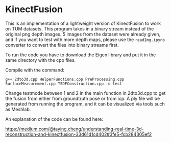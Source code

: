# KinectFusion
This is an implementation of a lightweight version of KinectFusion to work on TUM datasets. This program takes in a binary stream instead of the original png depth images. 5 images from the dataset were already given, and if you want to test with more depth maps, please use the ```readImg.ipynb``` converter to convert the files into binary streams first.

To run the code you have to download the Eigen library and put it in the same directory with the cpp files.

Compile with the command:

```g++ 2dto3d.cpp HelperFunctions.cpp PreProcessing.cpp SurfaceMeasurement.cpp TSDFConstruction.cpp -o test```

Change testmode between 1 and 2 in the main function in 2dto3d.cpp to get the fusion from either from groundtruth pose or from icp. A ply file will be generated from running the program, and it can be visualized via tools such as Meshlab.

An explanation of the code can be found here:

https://medium.com/@taying.cheng/understanding-real-time-3d-reconstruction-and-kinectfusion-33d61d1cd402#3fe5-fcb284305ef2

